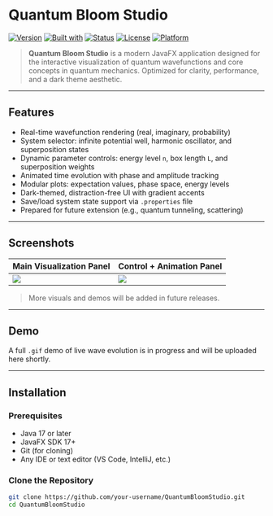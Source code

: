 # Quantum Bloom Studio

[![Version](https://img.shields.io/badge/version-1.0.0-6a0dad)](https://github.com/your-username/QuantumBloomStudio)
[![Built with](https://img.shields.io/badge/built%20with-JavaFX-ff69b4)](https://openjfx.io/)
[![Status](https://img.shields.io/badge/status-active-228b22)]()
[![License](https://img.shields.io/badge/license-MIT-blue)](./LICENSE)
[![Platform](https://img.shields.io/badge/platform-Windows%2011-blueviolet)]()

> **Quantum Bloom Studio** is a modern JavaFX application designed for the interactive visualization of quantum wavefunctions and core concepts in quantum mechanics. Optimized for clarity, performance, and a dark theme aesthetic.

---

## Features

- Real-time wavefunction rendering (real, imaginary, probability)
- System selector: infinite potential well, harmonic oscillator, and superposition states
- Dynamic parameter controls: energy level `n`, box length `L`, and superposition weights
- Animated time evolution with phase and amplitude tracking
- Modular plots: expectation values, phase space, energy levels
- Dark-themed, distraction-free UI with gradient accents
- Save/load system state support via `.properties` file
- Prepared for future extension (e.g., quantum tunneling, scattering)

---

## Screenshots

| Main Visualization Panel | Control + Animation Panel |
|--------------------------|----------------------------|
| ![](./images/screenshot1-dark.png) | ![](./images/screenshot2-dark.png) |

> More visuals and demos will be added in future releases.

---

## Demo

A full `.gif` demo of live wave evolution is in progress and will be uploaded here shortly.

---

## Installation

### Prerequisites

- Java 17 or later
- JavaFX SDK 17+
- Git (for cloning)
- Any IDE or text editor (VS Code, IntelliJ, etc.)

### Clone the Repository

```bash
git clone https://github.com/your-username/QuantumBloomStudio.git
cd QuantumBloomStudio
```
